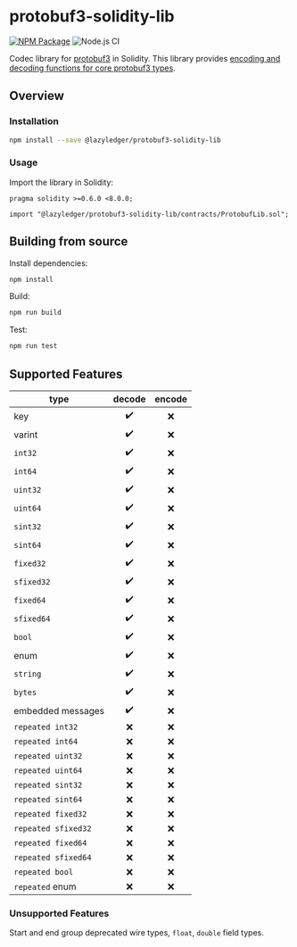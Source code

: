 # protobuf3-solidity-lib

[![NPM Package](https://img.shields.io/npm/v/@lazyledger/protobuf3-solidity-lib)](https://www.npmjs.org/package/@lazyledger/protobuf3-solidity-lib)
![Node.js CI](https://github.com/lazyledger/protobuf3-solidity-lib/workflows/Node.js%20CI/badge.svg)

Codec library for [protobuf3](https://developers.google.com/protocol-buffers) in Solidity. This library provides [encoding and decoding functions for core protobuf3 types](https://developers.google.com/protocol-buffers/docs/encoding).

## Overview

### Installation

```sh
npm install --save @lazyledger/protobuf3-solidity-lib
```

### Usage

Import the library in Solidity:

```solidity
pragma solidity >=0.6.0 <8.0.0;

import "@lazyledger/protobuf3-solidity-lib/contracts/ProtobufLib.sol";
```

## Building from source

Install dependencies:

```sh
npm install
```

Build:

```sh
npm run build
```

Test:

```sh
npm run test
```

## Supported Features

| type                | decode | encode |
| ------------------- | :----: | :----: |
| key                 |   ✔️   |   ❌   |
| varint              |   ✔️   |   ❌   |
| `int32`             |   ✔️   |   ❌   |
| `int64`             |   ✔️   |   ❌   |
| `uint32`            |   ✔️   |   ❌   |
| `uint64`            |   ✔️   |   ❌   |
| `sint32`            |   ✔️   |   ❌   |
| `sint64`            |   ✔️   |   ❌   |
| `fixed32`           |   ✔️   |   ❌   |
| `sfixed32`          |   ✔️   |   ❌   |
| `fixed64`           |   ✔️   |   ❌   |
| `sfixed64`          |   ✔️   |   ❌   |
| `bool`              |   ✔️   |   ❌   |
| enum                |   ✔️   |   ❌   |
| `string`            |   ✔️   |   ❌   |
| `bytes`             |   ✔️   |   ❌   |
| embedded messages   |   ✔️   |   ❌   |
| `repeated int32`    |   ❌   |   ❌   |
| `repeated int64`    |   ❌   |   ❌   |
| `repeated uint32`   |   ❌   |   ❌   |
| `repeated uint64`   |   ❌   |   ❌   |
| `repeated sint32`   |   ❌   |   ❌   |
| `repeated sint64`   |   ❌   |   ❌   |
| `repeated fixed32`  |   ❌   |   ❌   |
| `repeated sfixed32` |   ❌   |   ❌   |
| `repeated fixed64`  |   ❌   |   ❌   |
| `repeated sfixed64` |   ❌   |   ❌   |
| `repeated bool`     |   ❌   |   ❌   |
| `repeated` enum     |   ❌   |   ❌   |

### Unsupported Features

Start and end group deprecated wire types, `float`, `double` field types.
